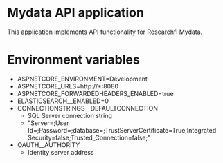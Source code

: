 # Mydata API application
This application implements API functionality for Researchfi Mydata.

# Environment variables
- ASPNETCORE_ENVIRONMENT=Development
- ASPNETCORE_URLS=http://*:8080
- ASPNETCORE_FORWARDEDHEADERS_ENABLED=true
- ELASTICSEARCH__ENABLED=0
- CONNECTIONSTRINGS__DEFAULTCONNECTION
  - SQL Server connection string
  - "Server=<sql server address>;User Id=<user id>;Password=<password>;database=<db name>;TrustServerCertificate=True;Integrated Security=false;Trusted_Connection=false;"
- OAUTH__AUTHORITY
  - Identity server address
